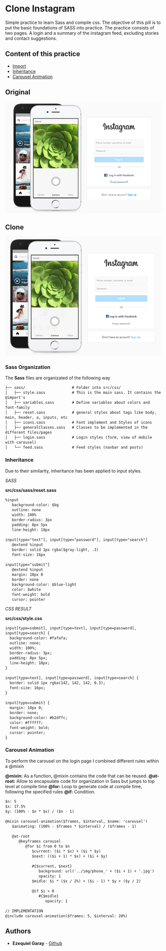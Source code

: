 # Clone Instagram

Simple practice to learn Sass and compile css. The objective of this pill is to put the basic foundations of SASS into practice.
The practice consists of two pages. A login and a summary of the instagram feed, excluding stories and contact suggestions.

## Content of this practice
   - [Import](#sass-organization)
   - [Inheritance](#inheritance)
   - [Carousel Animation](#carousel-animation)


## Original

![Original](src/img/original.png)

## Clone

![Clone](src/img/clone.png)


### Sass Organization
The **Sass** files are organizated of the following way

```
├── sass/                     # Folder into src/css/
│   ├── style.sass            # This is the main sass. It contains the @import's
│   ├── variables.sass        # Define variables about colors and font-family 
│   ├── reset.sass            # general styles about tags like body, main, header, a, inputs, etc
│   ├── icons.sass            # Font implement and Styles of icons 
│   ├── generalClasses.sass   # Classes to be implemented in the different files/pages 
│   ├── login.sass            # Login styles (form, view of mobile with carousel) 
│   └── feed.sass             # Feed styles (navbar and posts) 
```

### Inheritance
Due to their similarity, inheritance has been applied to input styles.

*SASS*

**src/css/sass/reset.sass**
```
%input
   background-color: $bg
   outline: none
   width: 100%
   border-radius: 3px
   padding: 8px 5px
   line-height: 18px

input[type="text"], input[type="password"], input[type="search"]
   @extend %input
   border: solid 1px rgba($gray-light, .3)
   font-size: 16px

input[type="submit"]
   @extend %input
   margin: 10px 0
   border: none
   background-color: $blue-light
   color: $white
   font-weight: bold
   cursor: pointer
```

*CSS RESULT*

**src/css/style.css**
```
input[type=submit], input[type=text], input[type=password], input[type=search] {
  background-color: #fafafa;
  outline: none;
  width: 100%;
  border-radius: 3px;
  padding: 8px 5px;
  line-height: 18px;
}

input[type=text], input[type=password], input[type=search] {
  border: solid 1px rgba(142, 142, 142, 0.3);
  font-size: 16px;
}

input[type=submit] {
  margin: 10px 0;
  border: none;
  background-color: #b2dffc;
  color: #ffffff;
  font-weight: bold;
  cursor: pointer;
}

```


### Carousel Animation

To perform the carousel on the login page I combined different rules within a @mixin

**@mixin:** As a function, @mixin contains the code that can be reused.
**@at-root:** Allow to encapsulate code for organization in Sass but jumps to top level at compile time
**@for:** Loop to generate code at compile time, following the specified rules
**@if:** Condition. 

```
$n: 5
$x: 17.5%
$y: (100% - $n * $x) / ($n - 1)

@mixin carousel-animation($frames, $interval, $name: 'carousel')
   $animating: (100% - $frames * $interval) / ($frames - 1)

   @at-root 
      @keyframes carousel 
         @for $i from 0 to $n
            $current: ($i * $x) + ($i * $y)
            $next: (($i + 1) * $x) + ($i + $y)

            #{$current, $next}
               background: url('../img/phone_' + ($i + 1) + '.jpg')
               opacity: 1
            $midle: $i * ($x / 2%) + ($i - 1) * $y + ($y / 2)

            @if $i > 0
               #{$midle}
                  opacity: 1

// IMPLEMENTATION
@include carousel-animation($frames: 5, $interval: 20%)
```

## Authors

*  **Ezequiel Garay** - [Github](https://github.com/ezemgaray "Ezequiel Garay - GitHub")